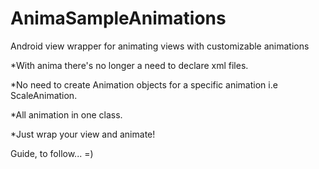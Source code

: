 # AnimaSampleAnimations
Android view wrapper for animating views with customizable animations

*With anima there's no longer a need to declare xml files.

*No need to create Animation objects for a specific animation i.e ScaleAnimation.

*All animation in one class.

*Just wrap your view and animate!


Guide, to follow... =)
